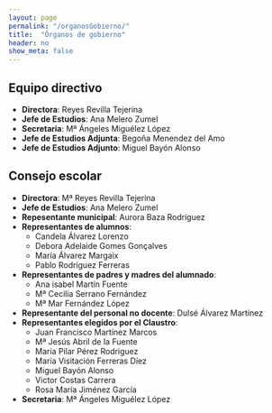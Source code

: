 ```yaml
---
layout: page
permalink: "/organosGobierno/"
title:  "Órganos de gobierno"
header: no
show_meta: false
---
```


## Equipo directivo

* __Directora__: Reyes Revilla Tejerina
* __Jefe de Estudios__: Ana Melero Zumel
* __Secretaria__: Mª Ángeles Miguélez López
* __Jefe de Estudios Adjunta__: Begoña Menendez del Amo
* __Jefe de Estudios Adjunto__: Miguel Bayón Alonso

## Consejo escolar

* __Directora__: Mª Reyes Revilla Tejerina
* __Jefe de Estudios__: Ana Melero Zumel
* __Repesentante municipal__: Aurora Baza Rodríguez
* __Representantes de alumnos__:
  * Candela Álvarez Lorenzo
  * Debora Adelaide Gomes Gonçalves
  * María Álvarez Margaix
  * Pablo Rodríguez Ferreras
* __Representantes de padres y madres del alumnado__:
  * Ana isabel Martín Fuente
  * Mª Cecilia Serrano Fernández
  * Mª Mar Fernández López
* __Representante del personal no docente__: Dulsé Álvarez Martínez
* __Representantes elegidos por el Claustro__:
  * Juan Francisco Martínez Marcos
  * Mª Jesús Abril de la Fuente
  * María Pilar Pérez Rodriguez
  * María Visitación Ferreras Díez
  * Miguel Bayón Alonso
  * Victor Costas Carrera
  * Rosa María Jiménez García
* __Secretaria__: Mª Ángeles Miguélez López
